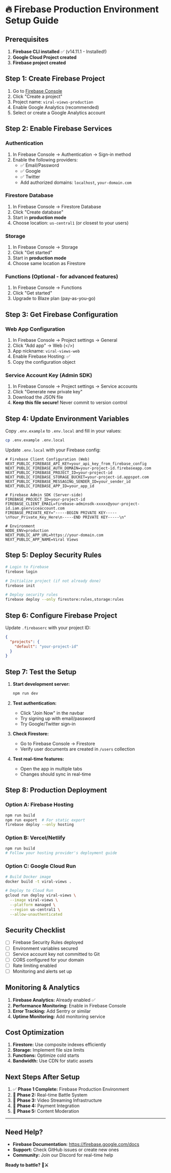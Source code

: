 # 🔥 Firebase Production Environment Setup Guide

## Prerequisites

1. **Firebase CLI installed** ✅ (v14.11.1 - Installed!)
2. **Google Cloud Project created**
3. **Firebase project created**

## Step 1: Create Firebase Project

1. Go to [Firebase Console](https://console.firebase.google.com/)
2. Click "Create a project"
3. Project name: `viral-views-production`
4. Enable Google Analytics (recommended)
5. Select or create a Google Analytics account

## Step 2: Enable Firebase Services

### Authentication
1. In Firebase Console → Authentication → Sign-in method
2. Enable the following providers:
   - ✅ Email/Password
   - ✅ Google
   - ✅ Twitter
   - Add authorized domains: `localhost`, `your-domain.com`

### Firestore Database
1. In Firebase Console → Firestore Database
2. Click "Create database"
3. Start in **production mode**
4. Choose location: `us-central1` (or closest to your users)

### Storage
1. In Firebase Console → Storage
2. Click "Get started"
3. Start in **production mode**
4. Choose same location as Firestore

### Functions (Optional - for advanced features)
1. In Firebase Console → Functions
2. Click "Get started"
3. Upgrade to Blaze plan (pay-as-you-go)

## Step 3: Get Firebase Configuration

### Web App Configuration
1. In Firebase Console → Project settings → General
2. Click "Add app" → Web (</>) 
3. App nickname: `viral-views-web`
4. Enable Firebase Hosting: ✅
5. Copy the configuration object

### Service Account Key (Admin SDK)
1. In Firebase Console → Project settings → Service accounts
2. Click "Generate new private key"
3. Download the JSON file
4. **Keep this file secure!** Never commit to version control

## Step 4: Update Environment Variables

Copy `.env.example` to `.env.local` and fill in your values:

```bash
cp .env.example .env.local
```

Update `.env.local` with your Firebase config:

```env
# Firebase Client Configuration (Web)
NEXT_PUBLIC_FIREBASE_API_KEY=your_api_key_from_firebase_config
NEXT_PUBLIC_FIREBASE_AUTH_DOMAIN=your-project-id.firebaseapp.com
NEXT_PUBLIC_FIREBASE_PROJECT_ID=your-project-id
NEXT_PUBLIC_FIREBASE_STORAGE_BUCKET=your-project-id.appspot.com
NEXT_PUBLIC_FIREBASE_MESSAGING_SENDER_ID=your_sender_id
NEXT_PUBLIC_FIREBASE_APP_ID=your_app_id

# Firebase Admin SDK (Server-side)
FIREBASE_PROJECT_ID=your-project-id
FIREBASE_CLIENT_EMAIL=firebase-adminsdk-xxxxx@your-project-id.iam.gserviceaccount.com
FIREBASE_PRIVATE_KEY="-----BEGIN PRIVATE KEY-----\nYour_Private_Key_Here\n-----END PRIVATE KEY-----\n"

# Environment
NODE_ENV=production
NEXT_PUBLIC_APP_URL=https://your-domain.com
NEXT_PUBLIC_APP_NAME=Viral Views
```

## Step 5: Deploy Security Rules

```bash
# Login to Firebase
firebase login

# Initialize project (if not already done)
firebase init

# Deploy security rules
firebase deploy --only firestore:rules,storage:rules
```

## Step 6: Configure Firebase Project

Update `.firebaserc` with your project ID:

```json
{
  "projects": {
    "default": "your-project-id"
  }
}
```

## Step 7: Test the Setup

1. **Start development server:**
   ```bash
   npm run dev
   ```

2. **Test authentication:**
   - Click "Join Now" in the navbar
   - Try signing up with email/password
   - Try Google/Twitter sign-in

3. **Check Firestore:**
   - Go to Firebase Console → Firestore
   - Verify user documents are created in `/users` collection

4. **Test real-time features:**
   - Open the app in multiple tabs
   - Changes should sync in real-time

## Step 8: Production Deployment

### Option A: Firebase Hosting
```bash
npm run build
npm run export  # For static export
firebase deploy --only hosting
```

### Option B: Vercel/Netlify
```bash
npm run build
# Follow your hosting provider's deployment guide
```

### Option C: Google Cloud Run
```bash
# Build Docker image
docker build -t viral-views .

# Deploy to Cloud Run
gcloud run deploy viral-views \
  --image viral-views \
  --platform managed \
  --region us-central1 \
  --allow-unauthenticated
```

## Security Checklist

- [ ] Firebase Security Rules deployed
- [ ] Environment variables secured
- [ ] Service account key not committed to Git
- [ ] CORS configured for your domain
- [ ] Rate limiting enabled
- [ ] Monitoring and alerts set up

## Monitoring & Analytics

1. **Firebase Analytics:** Already enabled ✅
2. **Performance Monitoring:** Enable in Firebase Console
3. **Error Tracking:** Add Sentry or similar
4. **Uptime Monitoring:** Add monitoring service

## Cost Optimization

1. **Firestore:** Use composite indexes efficiently
2. **Storage:** Implement file size limits
3. **Functions:** Optimize cold starts
4. **Bandwidth:** Use CDN for static assets

## Next Steps After Setup

1. ✅ **Phase 1 Complete:** Firebase Production Environment
2. 🔄 **Phase 2:** Real-time Battle System
3. 🔄 **Phase 3:** Video Streaming Infrastructure
4. 🔄 **Phase 4:** Payment Integration
5. 🔄 **Phase 5:** Content Moderation

---

## Need Help?

- **Firebase Documentation:** https://firebase.google.com/docs
- **Support:** Check GitHub issues or create new ones
- **Community:** Join our Discord for real-time help

**Ready to battle? 🎤⚔️**
